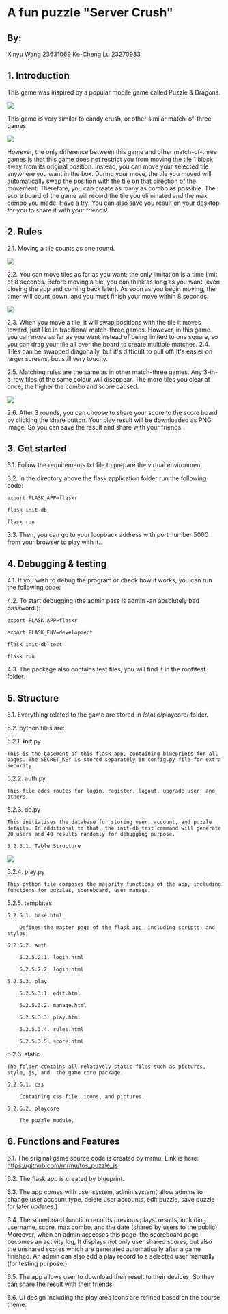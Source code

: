 # A fun puzzle "Server Crush"

## By:
Xinyu Wang 23631069
Ke-Cheng Lu 23270983
## 1. Introduction
This game was inspired by a popular mobile game called Puzzle & Dragons.

![](/flaskapp_project2/flaskapp/md_file_images/dragon&puzzle.gif)

This game is very similar to candy crush, or other similar match-of-three games.

![](/flaskapp_project2/flaskapp/md_file_images/candy_crush.jpeg)

However, the only difference between this game and other match-of-three games is that this game does not restrict you from moving the tile 1 block away from its original position. Instead, you can move your selected tile anywhere you want in the box. During your move, the tile you moved will automatically swap the position with the tile on that direction of the movement. Therefore, you can create as many as combo as possible.
The score board of the game will record the tile you eliminated and the max combo you made.
Have a try! You can also save you result on your desktop for you to share it with your friends!


## 2. Rules
2.1.  Moving a tile counts as one round.

![](/flaskapp_project2/flaskapp/md_file_images/movedemo.gif)

2.2. You can move tiles as far as you want; the only limitation is a time limit of 8 seconds. Before moving a tile, you can think as long as you want (even closing the app and coming back later). As soon as you begin moving, the timer will count down, and you must finish your move within 8 seconds.

![](/flaskapp_project2/flaskapp/md_file_images/timedemo.gif)

2.3. When you move a tile, it will swap positions with the tile it moves toward, just like in traditional match-three games. However, in this game you can move as far as you want instead of being limited to one square, so you can drag your tile all over the board to create multiple matches.
2.4. Tiles can be swapped diagonally, but it's difficult to pull off. It's easier on larger screens, but still very touchy.

2.5. Matching rules are the same as in other match-three games. Any 3-in-a-row tiles of the same colour will disappear. The more tiles you clear at once, the higher the combo and score caused.

![](/flaskapp_project2/flaskapp/md_file_images/combodemo.gif)

2.6. After 3 rounds, you can choose to share your score to the score board by clicking the share button. Your play result will be downloaded as PNG image. So you can save the result and share with your friends.  


## 3. Get started

3.1. Follow the requirements.txt file to prepare the virtual environment.

3.2. in the directory above the flask application folder run the following code:

`export FLASK_APP=flaskr`

`flask init-db`

`flask run`

3.3. Then, you can go to your loopback address with port number 5000 from your browser to play with it..


## 4. Debugging & testing
4.1. If you wish to debug the program or check how it works, you can run the following code:

4.2. To start debugging (the admin pass is admin -an absolutely bad password.):

`export FLASK_APP=flaskr`

`export FLASK_ENV=development`

`flask init-db-test`

`flask run`

4.3. The package also contains test files, you will find it in the root\test folder.

## 5. Structure
5.1. Everything related to the game are stored in /static/playcore/ folder.

5.2. python files are:

5.2.1. __init__.py

	This is the basement of this flask app, containing blueprints for all pages. The SECRET_KEY is stored separately in config.py file for extra security.

5.2.2. auth.py

	This file adds routes for login, register, logout, upgrade user, and others.

5.2.3. db.py

	This initialises the database for storing user, account, and puzzle details. In additional to that, the init-db_test command will generate 20 users and 40 results randomly for debugging purpose.

	5.2.3.1. Table Structure

![](/flaskapp_project2/flaskapp/md_file_images/table.png)

5.2.4. play.py

	This python file composes the majority functions of the app, including functions for puzzles, scoreboard, user manage.

5.2.5. templates

	5.2.5.1. base.html

		Defines the master page of the flask app, including scripts, and styles.

	5.2.5.2. auth

		5.2.5.2.1. login.html

		5.2.5.2.2. login.html

	5.2.5.3. play

		5.2.5.3.1. edit.html

		5.2.5.3.2. manage.html

		5.2.5.3.3. play.html

		5.2.5.3.4. rules.html

		5.2.5.3.5. score.html

5.2.6. static

	The folder contains all relatively static files such as pictures, style, js, and  the game core package.

	5.2.6.1. css

		Containing css file, icons, and pictures.

	5.2.6.2. playcore

		The puzzle module.


## 6. Functions and Features
6.1. The original game source code is created by mrmu. Link is here: https://github.com/mrmu/tos_puzzle_js

6.2. The flask app is created by blueprint.

6.3. The app comes with user system, admin system( allow admins to change user account type, delete user accounts, edit puzzle, save puzzle for later updates.)

6.4. The scoreboard function records previous plays’ results, including username, score, max combo, and the date (shared by users to the public). Moreover, when an admin accesses this page, the scoreboard page becomes an activity log, It displays not only user shared scores, but also the unshared scores which are generated automatically after a game finished. An admin can also add a play record to a selected user manually (for testing purpose.)

6.5. The app allows user to download their result to their devices. So they can share the result with their friends.

6.6. UI design including the play area icons are refined based on the course theme.

